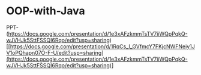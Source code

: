 # OOP-with-Java
PPT-(https://docs.google.com/presentation/d/1e3xAFzkmmTsTV7iiWQpPqkQ-wJVHJk5SttFSSQI6Rqo/edit?usp=sharing)[[https://docs.google.com/presentation/d/1RqCs_I_GVfmcY7FKjcNWFNeiy1JV1oPQhapn07O-F-U/edit?usp=sharing](https://docs.google.com/presentation/d/1e3xAFzkmmTsTV7iiWQpPqkQ-wJVHJk5SttFSSQI6Rqo/edit?usp=sharing)]
